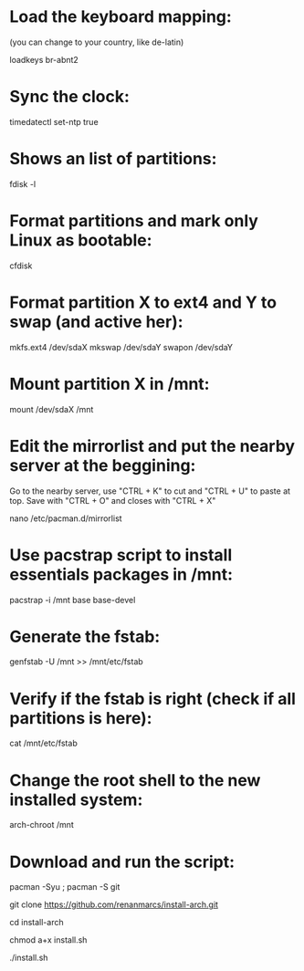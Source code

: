 # Load the keyboard mapping:
(you can change to your country, like de-latin)

loadkeys br-abnt2


# Sync the clock:

timedatectl set-ntp true


# Shows an list of partitions:

fdisk -l


# Format partitions and mark only Linux as bootable:

cfdisk


# Format partition X to ext4 and Y to swap (and active her):

mkfs.ext4 /dev/sdaX
mkswap /dev/sdaY
swapon /dev/sdaY


# Mount partition X in /mnt:

mount /dev/sdaX /mnt


# Edit the mirrorlist and put the nearby server at the beggining:
Go to the nearby server, use "CTRL + K" to cut
and "CTRL + U" to paste at top. Save with "CTRL + O" and closes
with "CTRL + X"

nano /etc/pacman.d/mirrorlist


# Use pacstrap script to install essentials packages in /mnt:

pacstrap -i /mnt base base-devel


# Generate the fstab:

genfstab -U /mnt >> /mnt/etc/fstab


# Verify if the fstab is right (check if all partitions is here):

cat /mnt/etc/fstab


# Change the root shell to the new installed system:

arch-chroot /mnt


# Download and run the script:

pacman -Syu ; pacman -S git

git clone https://github.com/renanmarcs/install-arch.git

cd install-arch

chmod a+x install.sh

./install.sh

